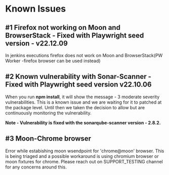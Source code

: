 # Known Issues

## #1 Firefox not working on Moon and BrowserStack - Fixed with Playwright seed version - v22.12.09
In jenkins executions firefox does not work on Moon and BrowserStack(PW Worker -firefox browser can be used instead)

## #2 Known vulnerability with Sonar-Scanner - Fixed with Playwright seed version v22.10.06
When you run **npm install**, it will show the message - 3 moderate severity vulnerabilities. This is a known issue and we are waiting for it to patched at the package level. Until then we taken the decision to allow but are continuously monitoring the vulnerability.

**Note - Vulnerability is fixed with the sonarqube-scanner version - 2.8.2.**

## #3 Moon-Chrome browser

Error while estabishing moon wsendpoint for 'chrome@moon' browser. This is being triaged and a possible workaround is using chromium browser or moon fixtures for chrome. Please reach out on SUPPORT_TESTING channel for any concerns around this.

